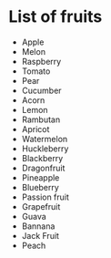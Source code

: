 # List of fruits

* Apple
* Melon
* Raspberry
* Tomato
* Pear
* Cucumber
* Acorn
* Lemon
* Rambutan
* Apricot
* Watermelon
* Huckleberry
* Blackberry
* Dragonfruit
* Pineapple
* Blueberry
* Passion fruit
* Grapefruit
* Guava
* Bannana
* Jack Fruit
* Peach

